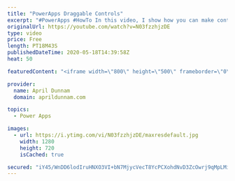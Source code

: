 ```yaml
---
title: "PowerApps Draggable Controls"
excerpt: "#PowerApps #HowTo In this video, I show how you can make controls inside your PowerApps draggable.  This method uses a hidden slider control to make it so you can drag a separate object across the screen.  I show a use case of dragging a \"Task Card\" from a Not Started, In Progress to Complete Buckets."
originalUrl: https://youtube.com/watch?v=N03fzzhjzDE
type: video
price: Free
length: PT18M43S
publishedDateTime: 2020-05-18T14:39:58Z
heat: 50

featuredContent: "<iframe width=\"800\" height=\"500\" frameborder=\"0\" src=\"https://www.youtube.com/embed/N03fzzhjzDE\" allow=\"accelerometer; autoplay; encrypted-media; gyroscope; picture-in-picture\" allowfullscreen></iframe>"

provider:
  name: April Dunnam
  domain: aprildunnam.com

topics:
  - Power Apps

images:
  - url: https://i.ytimg.com/vi/N03fzzhjzDE/maxresdefault.jpg
    width: 1280
    height: 720
    isCached: true

secured: "iY45/WnDD6lodIruHNXO3VI+bN7MjycVecT8YcPCXohdNvD3ZcOwrj9qMpLMiSc3xnAbtbGqUp3svNcfMVzJAxlb4L3lsMCj50mVxDo7SC60tso8aiXG/e/+joJ7R4aA/ELUDyvJxG0t5fqfe+KD3TEwj762kLavzrBWKS5NLJ3FaDA9lfL6CqTZSpjXpRtgUu0c8VR4NOfnrs6IWtaNoDEtVKpganejPgIv1DnUJSOROmBDq8kIBTRms1FPv9dwmP0BB6cMLdL1u2QcvzJbf/M8vGOeUeT0ZYtWSpmXZ3hnvRuD328vyZLvYd1qvs+NP2h7VX1yu9vZT7FugKD9cadSV7b9shV3VUy2igFWVbnbEa09qz8QbkxfF1MiDn2KVaWiVaGnNMzb0BK7LY+4pLmRuKvpgcC1dinAcEoBkjI=;apmG4Bx4gxG0x1gG75wpfg=="
---
```


